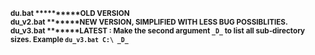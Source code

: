 <b><sup>du.bat **********OLD VERSION
<br>du_v2.bat *******NEW VERSION, SIMPLIFIED WITH LESS BUG POSSIBLITIES.
<br>du_v3.bat *******LATEST : Make the second argument ```_D_``` to list all sub-directory sizes. Example ```du_v3.bat C:\ _D_```
